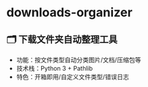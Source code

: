 # downloads-organizer
## 🗂️ 下载文件夹自动整理工具
- 功能：按文件类型自动分类图片/文档/压缩包等
- 技术栈：Python 3 + Pathlib
- 特色：开箱即用/自定义文件类型/错误日志
